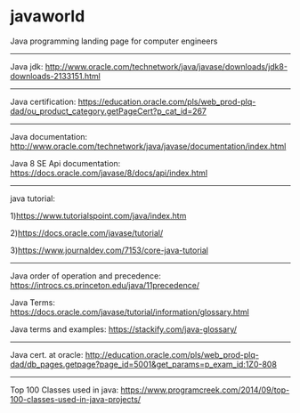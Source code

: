 # javaworld

Java programming landing page for computer engineers

------------------------------------------------------------------------------------

Java jdk: http://www.oracle.com/technetwork/java/javase/downloads/jdk8-downloads-2133151.html

------------------------------------------------------------------------------------

Java certification: https://education.oracle.com/pls/web_prod-plq-dad/ou_product_category.getPageCert?p_cat_id=267

------------------------------------------------------------------------------------

Java documentation: http://www.oracle.com/technetwork/java/javase/documentation/index.html

Java 8 SE Api documentation: https://docs.oracle.com/javase/8/docs/api/index.html

------------------------------------------------------------------------------------

java tutorial: 

1)https://www.tutorialspoint.com/java/index.htm

2)https://docs.oracle.com/javase/tutorial/

3)https://www.journaldev.com/7153/core-java-tutorial

------------------------------------------------------------------------------------
Java order of operation and precedence: https://introcs.cs.princeton.edu/java/11precedence/

Java Terms: https://docs.oracle.com/javase/tutorial/information/glossary.html

Java terms and examples: https://stackify.com/java-glossary/

------------------------------------------------------------------------------------

Java cert. at oracle: http://education.oracle.com/pls/web_prod-plq-dad/db_pages.getpage?page_id=5001&get_params=p_exam_id:1Z0-808

------------------------------------------------------------------------------------

Top 100 Classes used in java: https://www.programcreek.com/2014/09/top-100-classes-used-in-java-projects/
